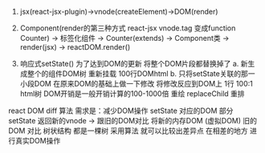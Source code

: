 1. jsx(react-jsx-plugin)->vnode(createElement)->DOM(render)

2. Component(render的第三种方式 react-jsx vnode.tag 变成function Counter) -> 标签化组件 -> Counter(extends) -> Component类 -> render(jsx) -> reactDOM.render()

3. 响应式setState() 为了达到DOM的更新 将整个DOM片段都替换掉了
a. 新生成整个的组件DOM树 重新挂载 100行DOMhtml
b. 只将setState关联的那一小段DOM 在原来DOM的基础上做一下修改 将修改反应到DOM上 1行
100:1 html树 DOM开销是一般开销计算的100-1000倍 
重绘 replaceChild
重排 

react DOM diff 算法
需求是：减少DOM操作
setState 对应的DOM 部分
setState 返回新的vnode -> 跟旧的DOM对比 将新的内存DOM (虚拟DOM) 旧的DOM 对比
树状结构 都是一棵树 采用算法 就可以比较出差异点 在相差的地方 进行真实DOM操作